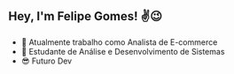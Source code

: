 ## Hey, I'm Felipe Gomes! ✌️😉

- 🙂 Atualmente trabalho como Analista de E-commerce
- 🤞 Estudante de Análise e Desenvolvimento de Sistemas
- 😎 Futuro Dev
